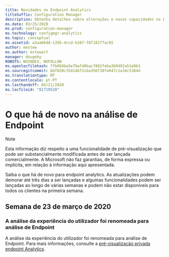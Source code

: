 ```yaml
---
title: Novidades no Endpoint Analytics
titleSuffix: Configuration Manager
description: Obtenha detalhes sobre alterações e novas capacidades no Endpoint Analytics
ms.date: 03/25/2020
ms.prod: configuration-manager
ms.technology: configmgr-analytics
ms.topic: conceptual
ms.assetid: a3aa66dd-1356-4ccd-b16f-f87181f7ac92
author: mestew
ms.author: mstewart
manager: dougeby
ROBOTS: NOINDEX, NOFOLLOW
ms.openlocfilehash: ffb084ba5e7baf40bac7802feba369492a51e8b3
ms.sourcegitcommit: bbf820c35414bf2cba356f30fe047c1a34c5384d
ms.translationtype: MT
ms.contentlocale: pt-PT
ms.lasthandoff: 04/21/2020
ms.locfileid: "81719520"
---
```

# <a name="whats-new-in-endpoint-analytics"></a>O que há de novo na análise de Endpoint

> [!Note]  
> Esta informação diz respeito a uma funcionalidade de pré-visualização que pode ser substancialmente modificada antes de ser lançada comercialmente. A Microsoft não faz garantias, de forma expressa ou implícita, em relação à informação aqui apresentada.  

Saiba o que há de novo para endpoint analytics. As atualizações podem demorar até três dias a ser lançadas e algumas funcionalidades podem ser lançadas ao longo de várias semanas e podem não estar disponíveis para todos os clientes na primeira semana.


## <a name="week-of-march-23-2020"></a>Semana de 23 de março de 2020
<!-- vvvvvvvvvvvvvvvvvvvvvv -->
### <a name="user-experience-analytics-has-been-renamed-to-endpoint-analytics"></a>A análise da experiência do utilizador foi renomeada para análise de Endpoint

A análise da experiência do utilizador foi renomeada para análise de Endpoint. Para mais informações, consulte a [pré-visualização privada endpoint Analytics](user-experience-analytics-preview.md). 


